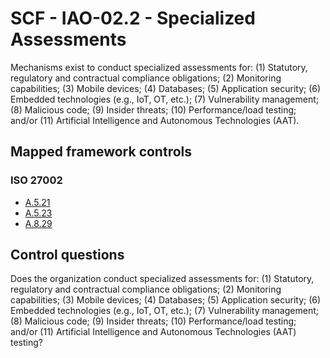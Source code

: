 # SCF - IAO-02.2 - Specialized Assessments
Mechanisms exist to conduct specialized assessments for: 
(1) Statutory, regulatory and contractual compliance obligations;
(2) Monitoring capabilities; 
(3) Mobile devices;
(4) Databases;
(5) Application security;
(6) Embedded technologies (e.g., IoT, OT, etc.);
(7) Vulnerability management; 
(8) Malicious code; 
(9) Insider threats;
(10) Performance/load testing; and/or
(11) Artificial Intelligence and Autonomous Technologies (AAT).
## Mapped framework controls
### ISO 27002
- [A.5.21](../iso27002/a-5.md#a521)
- [A.5.23](../iso27002/a-5.md#a523)
- [A.8.29](../iso27002/a-8.md#a829)
  
## Control questions
Does the organization conduct specialized assessments for: 
 (1) Statutory, regulatory and contractual compliance obligations;
 (2) Monitoring capabilities; 
 (3) Mobile devices;
 (4) Databases;
 (5) Application security;
 (6) Embedded technologies (e.g., IoT, OT, etc.);
 (7) Vulnerability management; 
 (8) Malicious code; 
 (9) Insider threats;
 (10) Performance/load testing; and/or
 (11) Artificial Intelligence and Autonomous Technologies (AAT) testing? 
  